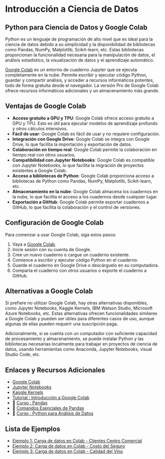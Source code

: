 # Introducción a Ciencia de Datos

## Python para Ciencia de Datos y Google Colab

Python es un lenguaje de programación de alto nivel que es ideal para la ciencia de datos debido a su simplicidad y la disponibilidad de bibliotecas como Pandas, NumPy, Matplotlib, Scikit-learn, etc. Estas bibliotecas proporcionan la funcionalidad necesaria para la manipulación de datos, el análisis estadístico, la visualización de datos y el aprendizaje automático.

[Google Colab](https://colab.google) es un entorno de cuaderno Jupyter que se ejecuta completamente en la nube. Permite escribir y ejecutar código Python, guardar y compartir análisis, y acceder a recursos informáticos potentes, todo de forma gratuita desde el navegador. La versión Pro de Google Colab ofrece recursos informáticos adicionales y un almacenamiento más grande.

## Ventajas de Google Colab

- **Acceso gratuito a GPU y TPU**: Google Colab ofrece acceso gratuito a GPU y TPU. Esto es útil para ejecutar modelos de aprendizaje profundo y otros cálculos intensivos.
- **Fácil de usar**: Google Colab es fácil de usar y no requiere configuración.
- **Integración con Google Drive**: Google Colab se integra con Google Drive, lo que facilita la importación y exportación de datos.
- **Colaboración en tiempo real**: Google Colab permite la colaboración en tiempo real con otros usuarios.
- **Compatibilidad con Jupyter Notebooks**: Google Colab es compatible con Jupyter Notebooks, lo que facilita la migración de proyectos existentes a Google Colab.
- **Acceso a bibliotecas de Python**: Google Colab proporciona acceso a bibliotecas de Python como Pandas, NumPy, Matplotlib, Scikit-learn, etc.
- **Almacenamiento en la nube**: Google Colab almacena los cuadernos en la nube, lo que facilita el acceso a los cuadernos desde cualquier lugar.
- **Exportación a GitHub**: Google Colab permite exportar cuadernos a GitHub, lo que facilita la colaboración y el control de versiones.

## Configuración de Google Colab

Para comenzar a usar Google Colab, siga estos pasos:

1. Vaya a [Google Colab](https://colab.research.google.com/).
2. Inicie sesión con su cuenta de Google.
3. Cree un nuevo cuaderno o cargue un cuaderno existente.
4. Comience a escribir y ejecutar código Python en el cuaderno.
5. Guarde el cuaderno en Google Drive o descárguelo en su computadora.
6. Comparta el cuaderno con otros usuarios o exporte el cuaderno a GitHub.

## Alternativas a Google Colab

Si prefiere no utilizar Google Colab, hay otras alternativas disponibles, como Jupyter Notebooks, Kaggle Kernels, IBM Watson Studio, Microsoft Azure Notebooks, etc. Estas alternativas ofrecen funcionalidades similares a Google Colab y pueden ser útiles para diferentes casos de uso, aunque algunas de ellas pueden requerir una suscripción paga.

Adicionalmente, si se cuenta con un computador con suficiente capacidad de procesamiento y almacenamiento, se puede instalar Python y las bibliotecas necesarias localmente para trabajar en proyectos de ciencia de datos, usando herramientas como Anaconda, Jupyter Notebooks, visual Studio Code, etc.

## Enlaces y Recursos Adicionales

- [Google Colab](https://colab.research.google.com/)
- [Jupyter Notebooks](https://jupyter.org/)
- [Kaggle Kernels](https://www.kaggle.com/kernels)
- [Tutorial : Introducción a Google Colab](https://www.youtube.com/watch?v=9g61bnipcSs)
- :panda_face: [Curso : Pandas](https://youtu.be/2uvysYbKdjM?si=HP84RkaGdmZVPSeA) 
- :panda_face: [Comandos Esenciales de Pandas](https://pandas.pydata.org/Pandas_Cheat_Sheet.pdf)
- :snake: [Curso : Python para Análisis de Datos](https://www.youtube.com/watch?v=wUSDVGivd-8)

## Lista de Ejemplos

- [Ejemplo 1: Carga de datos en Colab - Clientes Centro Comercial](Ejemplo_1_mall_customers_clustering.ipynb)
- [Ejemplo 2: Carga de datos en Colab - Costo del Seguro](Ejemplo_2-unsurance_cost_regression.ipynb)
- [Ejemplo 3: Carga de datos en Colab - Calidad del Vino](Ejemplo_3-WineQT_classification.ipynb)
